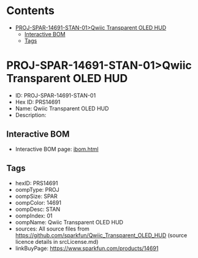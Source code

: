 



Contents
========

* [PROJ-SPAR-14691-STAN-01>Qwiic Transparent OLED HUD](#proj-spar-14691-stan-01qwiic-transparent-oled-hud)
	* [Interactive BOM](#interactive-bom)
	* [Tags](#tags)

# PROJ-SPAR-14691-STAN-01>Qwiic Transparent OLED HUD

- ID: PROJ-SPAR-14691-STAN-01
- Hex ID: PRS14691
- Name: Qwiic Transparent OLED HUD
- Description: 

## Interactive BOM

- Interactive BOM page: [ibom.html](kicad/bom/ibom.html)

## Tags

- hexID: PRS14691
- oompType: PROJ
- oompSize: SPAR
- oompColor: 14691
- oompDesc: STAN
- oompIndex: 01
- oompName: Qwiic Transparent OLED HUD
- sources: All source files from https://github.com/sparkfun/Qwiic_Transparent_OLED_HUD (source licence details in srcLicense.md)
- linkBuyPage: https://www.sparkfun.com/products/14691
